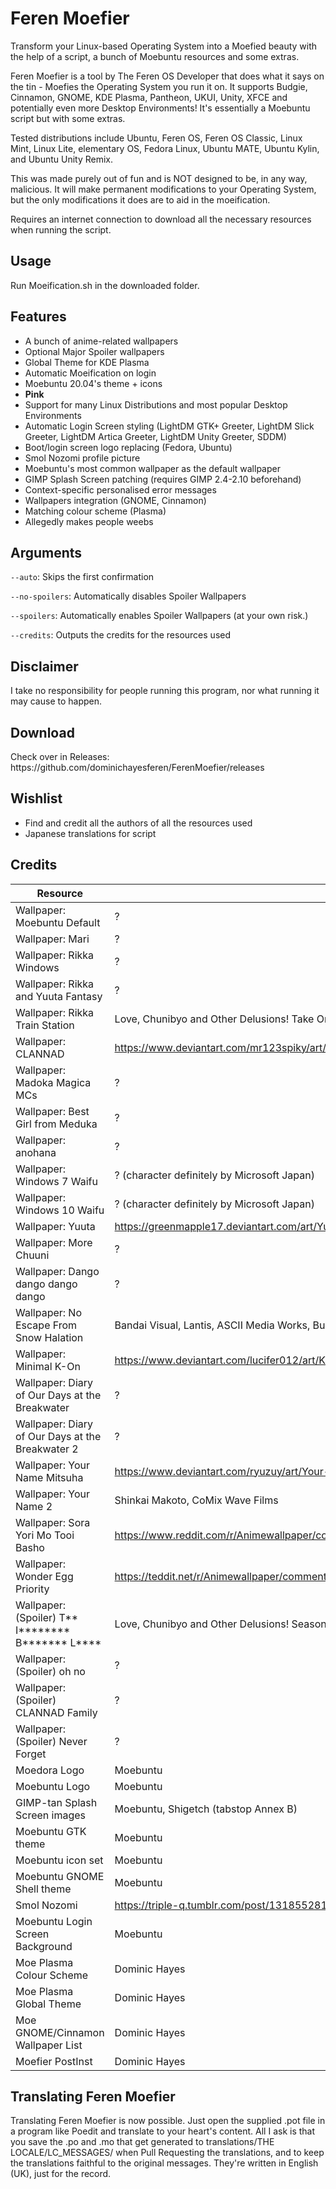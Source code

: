 # Feren Moefier
Transform your Linux-based Operating System into a Moefied beauty with the help of a script, a bunch of Moebuntu resources and some extras.

Feren Moefier is a tool by The Feren OS Developer that does what it says on the tin - Moefies the Operating System you run it on. It supports Budgie, Cinnamon, GNOME, KDE Plasma, Pantheon, UKUI, Unity, XFCE and potentially even more Desktop Environments! It's essentially a Moebuntu script but with some extras.

Tested distributions include Ubuntu, Feren OS, Feren OS Classic, Linux Mint, Linux Lite, elementary OS, Fedora Linux, Ubuntu MATE, Ubuntu Kylin, and Ubuntu Unity Remix.

This was made purely out of fun and is NOT designed to be, in any way, malicious. It will make permanent modifications to your Operating System, but the only modifications it does are to aid in the moeification.

Requires an internet connection to download all the necessary resources when running the script.


<h2>Usage</h2>
Run Moeification.sh in the downloaded folder.


<h2>Features</h2>

- A bunch of anime-related wallpapers
- Optional Major Spoiler wallpapers
- Global Theme for KDE Plasma
- Automatic Moeification on login
- Moebuntu 20.04's theme + icons
- <b>Pink</b>
- Support for many Linux Distributions and most popular Desktop Environments
- Automatic Login Screen styling (LightDM GTK+ Greeter, LightDM Slick Greeter, LightDM Artica Greeter, LightDM Unity Greeter, SDDM)
- Boot/login screen logo replacing (Fedora, Ubuntu)
- Smol Nozomi profile picture
- Moebuntu's most common wallpaper as the default wallpaper
- GIMP Splash Screen patching (requires GIMP 2.4-2.10 beforehand)
- Context-specific personalised error messages
- Wallpapers integration (GNOME, Cinnamon)
- Matching colour scheme (Plasma)
- Allegedly makes people weebs


<h2>Arguments</h2>

`--auto`: Skips the first confirmation

`--no-spoilers`: Automatically disables Spoiler Wallpapers

`--spoilers`: Automatically enables Spoiler Wallpapers (at your own risk.)

`--credits`: Outputs the credits for the resources used


<h2>Disclaimer</h2>
I take no responsibility for people running this program, nor what running it may cause to happen.


<h2>Download</h2>
Check over in Releases: https://github.com/dominichayesferen/FerenMoefier/releases


<h2>Wishlist</h2>

- Find and credit all the authors of all the resources used
- Japanese translations for script


<h2>Credits</h2>

| Resource  | Author  |
| ------------- | ------------- |
| Wallpaper: Moebuntu Default  | ?  |
| Wallpaper: Mari  | ?  |
| Wallpaper: Rikka Windows  | ?  |
| Wallpaper: Rikka and Yuuta Fantasy  | ?  |
| Wallpaper: Rikka Train Station  | Love, Chunibyo and Other Delusions! Take On Me (Kyoto Animation)  |
| Wallpaper: CLANNAD  | https://www.deviantart.com/mr123spiky/art/Clannad-Wallpaper-At-The-Foot-Of-The-Hill-518189657  |
| Wallpaper: Madoka Magica MCs  | ?  |
| Wallpaper: Best Girl from Meduka  | ?  |
| Wallpaper: anohana  | ?  |
| Wallpaper: Windows 7 Waifu  | ? (character definitely by Microsoft Japan)  |
| Wallpaper: Windows 10 Waifu  | ? (character definitely by Microsoft Japan)  |
| Wallpaper: Yuuta  | https://greenmapple17.deviantart.com/art/Yuuta-Togashi-Chuunibyo-Minimalist-Wallpaper-524763142  |
| Wallpaper: More Chuuni  | ?  |
| Wallpaper: Dango dango dango dango  | ?  |
| Wallpaper: No Escape From Snow Halation  | Bandai Visual, Lantis, ASCII Media Works, Bushiroad  |
| Wallpaper: Minimal K-On  | https://www.deviantart.com/lucifer012/art/K-ON-Minimalist-Anime-Wallpaper-664262777  |
| Wallpaper: Diary of Our Days at the Breakwater  | ?  |
| Wallpaper: Diary of Our Days at the Breakwater 2  | ?  |
| Wallpaper: Your Name Mitsuha  | https://www.deviantart.com/ryuzuy/art/Your-Name-867355784  |
| Wallpaper: Your Name 2  | Shinkai Makoto, CoMix Wave Films  |
| Wallpaper: Sora Yori Mo Tooi Basho  | https://www.reddit.com/r/Animewallpaper/comments/keh6w2/the_girls_in_antarctica_a_place_further_than_the/  |
| Wallpaper: Wonder Egg Priority  | https://teddit.net/r/Animewallpaper/comments/ll7dc5/ai_ohto_wonder_egg_priority_1920x1080/  |
| Wallpaper: (Spoiler) T** I******** B******* L****  | Love, Chunibyo and Other Delusions! Season 1 Episode 12 (Kyoto Animation)  |
| Wallpaper: (Spoiler) oh no  | ?  |
| Wallpaper: (Spoiler) CLANNAD Family  | ?  |
| Wallpaper: (Spoiler) Never Forget  | ?  |
| Moedora Logo  | Moebuntu  |
| Moebuntu Logo  | Moebuntu  |
| GIMP-tan Splash Screen images  | Moebuntu, Shigetch (tabstop Annex B)  |
| Moebuntu GTK theme  | Moebuntu  |
| Moebuntu icon set  | Moebuntu  |
| Moebuntu GNOME Shell theme  | Moebuntu  |
| Smol Nozomi  | https://triple-q.tumblr.com/post/131855281252/very-smol-nozoomu  |
| Moebuntu Login Screen Background  | Moebuntu  |
| Moe Plasma Colour Scheme  | Dominic Hayes  |
| Moe Plasma Global Theme  | Dominic Hayes  |
| Moe GNOME/Cinnamon Wallpaper List  | Dominic Hayes  |
| Moefier PostInst  | Dominic Hayes  |


<h2>Translating Feren Moefier</h2>
Translating Feren Moefier is now possible. Just open the supplied .pot file in a program like Poedit and translate to your heart's content. All I ask is that you save the .po and .mo that get generated to translations/THE LOCALE/LC_MESSAGES/ when Pull Requesting the translations, and to keep the translations faithful to the original messages. They're written in English (UK), just for the record.
